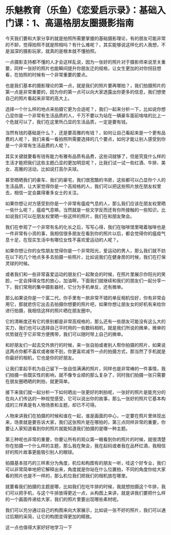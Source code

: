 # 乐魅教育（乐鱼）《恋爱启示录》：基础入门课：1、高逼格朋友圈摄影指南

今天我们要和大家分享的就是拍照所需要掌握的基础摄影理论，有的朋友可能非常的不卸，觉得拍照不就是照相吗？有什么难呢？，其实能够说这样化的人我想，不是滋深的摄影玩家，就真的是根本就不懂拍照。

一点摄影支持都不懂的人才会这样乱说，因为一张好的照片对于摄影师来说至关重要，同样一张好的照片也能瞬间提升你朋友迁的规格，让女生更加的对你拐目想看，在拍照的时候有一个非常重要的要点。

也是我们基本的摄影理论的第一点，就是我们的照片要再哪拍？，我们拍摄照片的第一点是非常重要的，因为你的第一点可以向大家透露出你更多的信息，我们想使自己的照片看起来非常的高大上。

选择一个什么样的地点来拍摄它更为合适呢？，我们一起来分析一下，比如说你想凸显你是一个非常有生活品质的人，千万不要以为站在一辆豪车面前啥啥的比上一个危就可以了，我们在这里所凸显的生活品质，一定是要有钱。

当然有钱的基础是什么？，还是要高雅的有钱？，如何让自己看起来是一个更有品费的人呢？，我们来看一看拍照所需要选择的几个要点，如何才能让别人感受到你是一个非常有生活品费的人呢？。

其实关键就要看有钱有能力有雅有品质有品费，这些词就够了，但是究竟什么样的生活才能把我们这些主题凸显的更加明显呢？，比我们试一试一些红酒、牛排、美女、高雅的活动，比如说打高尔夫球。

甚至晒晒我们的豪车、我们的豪宅，我们很宽酷的书房，这些都可以凸显你个人的生活品质，让大家觉得你是一个高规格的人，我们可以把这些照片放在朋友权里去，相信一定会赢得重多女士的关注。

如果你想让对方感受到你是一个非常有瘟疫气息的人，那么我们应该在朋友权里晒一些什么呢？，瘟疫气息嘛，当然就是一些文学反而还有你所接触的一些知识，比如说我们可以在朋友权里晒一些这样的照片，我们在和朋友聚会。

我们在参观了一个非常有名的化长之后，写写心得，我们在咖啡馆里喝着咖啡也是一件非常有小资的事，我相信很多朋友在看到你的照片以后，都会觉得你的瘟疫气息十足，在现实生活中有哪位女性不喜欢爱运动的人呢？。

如果你想让你的女性朋友觉得你是一个非常阳光，爱运动的男人，那么我们就不妨在以下的几个地点多多去拍摄一些照片，比如说我们在健身房的时候，我们在打保灵球的时候。

或者我们和一些非常喜爱运动的朋友们一起聚会的时候，在照片里展示你阳光的笑脸，一定会择得女性的放心，加油啊，下面我们就继续和我们的朋友们一起分享一下，我们常用的集中摄影器材，它分为手机单反，还有微单。

那么如果说你是一个富二代，你手里有一款非常不错的单反相机恰好，你有非常会用它，那就悲伤它出去去拍摄你想要的照片吧，如果你想让朋友女的好机有来给你进行拍摄，我相信这样的照片晒在朋友圈中。

它的清晰度还有它的景别都是非常高规格的，那么还有一些朋友可能没有这么大的实力，我们也可以选择自己平时用的一些数码相机，就是我们所说的微单，微单的优势就在于它非常方便携带，我们可以随时带上自己的微单。

和好朋友们一起去交外旅行的时候，来一张自拍或者别人帮你拍摄的照片，如果说这两点你都不喜欢或者做不到，你更喜欢减节一点的拍摄方式，那当然了手机就是你最好的相机，它也是你的好朋友。

让我们拿起手机为自己留下一张自信满满的照片，同样也是非常棒的一件事情，我们拍摄一些既实性的影响，就不像专业顺的那么复杂了，同时我们拍摄一张只需要在朋友圈晒晒的刺拍，就更简单。

接下来我们就一起分析一下如何晒出一张更好的刺拍呢，一张好的照片是能充分的在向人们传达的一种视觉感受，它可以说出你的故事，那么一张好的照片它基本构成的三样素是有人物场景和主题，却已不可得。

人物来讲我们在拍摄的时候和谁在一起，谁是画面的中心，一定要在照片里体现出来，场景就是要告诉大家，我们这张照片是在哪拍的，第三点同样非常的重要，你要让人家知道看到你的照片就能知道我们拍摄的是哪一种主题。

第三种呢也非常的重要，你要让所有的观众第一眼看到你的照片的时候，就很清楚你在拍摄一个什么样的主题，那么我在聚会，我在起码或者我在品杯红酒，我相信好的照片故事更能吸引别人的眼球。

拍摄基本技巧的三样素分为角度，机位和构图有的朋友一听，哇这个好专业，我们可以非常简单地把它解释出来，角度就是你站在什么位置拍，不同的角度你给大家看的照片也是不一样的，那么机位我们把我们的相机放在哪里。

就要看我们拍摄的主题是哪，比如我们在吃牛排的时候，我就想拍摄这个牛排，我们可以把手机，与这个牛排放得更近一点，从构图上来讲，就是讲我们要把什么样的一个画面传递给大家，我们的照片里要出现哪些素材呢。

我们可以充分通过自己的构图来向大家展示，比如说一张不好的照片，我们可以通过后期的采简，让它的构图变得更加的精致。

这一点也值得大家好好地学习一下